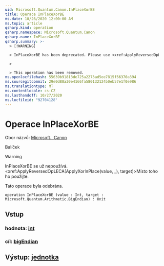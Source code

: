 ```yaml
---
uid: Microsoft.Quantum.Canon.InPlaceXorBE
title: Operace InPlaceXorBE
ms.date: 10/26/2020 12:00:00 AM
ms.topic: article
qsharp.kind: operation
qsharp.namespace: Microsoft.Quantum.Canon
qsharp.name: InPlaceXorBE
qsharp.summary: >-
  > [!WARNING]

  > InPlaceXorBE has been deprecated. Please use <xref:ApplyReversedOpLECA(ApplyXorInPlace(value, _), target)> instead.

  >

  > This operation has been removed.
ms.openlocfilehash: 55639b91813de725a2273ad5ee7815f56370a394
ms.sourcegitcommit: 29e0d88a30e4166fa580132124b0eb57e1f0e986
ms.translationtype: MT
ms.contentlocale: cs-CZ
ms.lasthandoff: 10/27/2020
ms.locfileid: "92704128"
---
```

# <a name="inplacexorbe-operation"></a>Operace InPlaceXorBE

Obor názvů: [Microsoft.. Canon](xref:Microsoft.Quantum.Canon)

Balíček [](https://nuget.org/packages/)


> [!WARNING]
> InPlaceXorBE se už nepoužívá. <xref:ApplyReversedOpLECA(ApplyXorInPlace(value, _), target)>Místo toho ho použijte.
>
> Tato operace byla odebrána.



```qsharp
operation InPlaceXorBE (value : Int, target : Microsoft.Quantum.Arithmetic.BigEndian) : Unit
```


## <a name="input"></a>Vstup

### <a name="value--int"></a>hodnota: [int](xref:microsoft.quantum.lang-ref.int)




### <a name="target--bigendian"></a>cíl: [bigEndian](xref:Microsoft.Quantum.Arithmetic.BigEndian)





## <a name="output--unit"></a>Výstup: [jednotka](xref:microsoft.quantum.lang-ref.unit)

